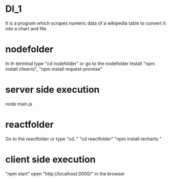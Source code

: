 # DI_1

It is a program which scrapes numeric data of a wikipedia table to convert it into a chart and file.

# nodefolder

In th terminal type "cd nodefolder" or go to the nodefolder
Install "npm install cheerio", "npm install request-promise"

# server side execution
node main.js

# reactfolder

Go to the reactfolder or type 
"cd.." 
"cd reactfolder"
"npm install recharts "

# client side execution
"npm start"
open "http://localhost:3000/" in the browser
